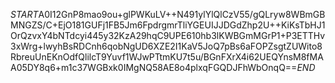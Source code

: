 $START$A0I12GnP8mao9ou+glPWKuLV++N491ylYlQlCzV55/gQLryw8WBmGBMNGZS/C+EjO181GUFj1FB5Jm6FpdrgmrTliYGEUIJJDGdZhp2U++KiKsTbHJ1OrQzvxY4bNTdcyi445y32KzA29hqC9UPE610hb3lKWBGmMGrP1+P3ETTHv3xWrg+lwyhBsRDCnh6qobNgUD6XZE2I1KaV5JoQ7pBs6aFOPZsgtZUWito8RbreuUnEKnOdfQlilcT9Yuvf1WJwPTtmKU7t5u/BGnFXrX4i62UEQYnsM8fMAA05DY8q6+m1c37WGBxk0IMgNQ58AE8o4plxqFGQDJFhWbOnqQ==$END$